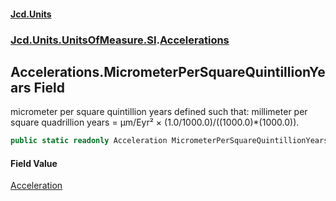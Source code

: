 #### [Jcd.Units](index 'index')
### [Jcd.Units.UnitsOfMeasure.SI](Jcd.Units.UnitsOfMeasure.SI 'Jcd.Units.UnitsOfMeasure.SI').[Accelerations](Accelerations 'Jcd.Units.UnitsOfMeasure.SI.Accelerations')

## Accelerations.MicrometerPerSquareQuintillionYears Field

micrometer per square quintillion years defined such that: millimeter per square quadrillion years = μm/Eyr² ×
(1.0/1000.0)/((1000.0)*(1000.0)).

```csharp
public static readonly Acceleration MicrometerPerSquareQuintillionYears;
```

#### Field Value
[Acceleration](Acceleration 'Jcd.Units.UnitTypes.Acceleration')